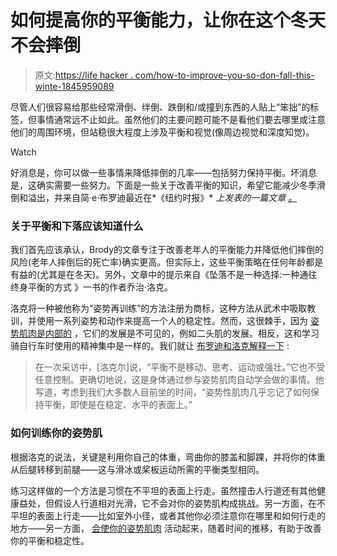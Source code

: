 # 如何提高你的平衡能力，让你在这个冬天不会摔倒

> 原文:[https://life hacker . com/how-to-improve-you-so-don-fall-this-winte-1845959089](https://lifehacker.com/how-to-improve-your-balance-so-you-dont-fall-this-winte-1845959089)

尽管人们很容易给那些经常滑倒、绊倒、跌倒和/或撞到东西的人贴上“笨拙”的标签，但事情通常远不止如此。虽然他们的主要问题可能不是看他们要去哪里或注意他们的周围环境，但站稳很大程度上涉及平衡和视觉(像周边视觉和深度知觉)。

Watch

好消息是，你可以做一些事情来降低摔倒的几率——包括努力保持平衡。坏消息是，这确实需要一些努力。下面是一些关于改善平衡的知识，希望它能减少冬季滑倒和溢出，并来自简·e·布罗迪最近在*《纽约时报》* *上发表的一篇文章 [。](https://www.nytimes.com/2020/12/14/well/live/elderly-balance-falls.html)*

### 关于平衡和下落应该知道什么

我们首先应该承认，Brody的文章专注于改善老年人的平衡能力并降低他们摔倒的风险(老年人摔倒后的死亡率)确实更高。但实际上，这些平衡策略在任何年龄都是有益的(尤其是在冬天)。另外，文章中的提示来自《坠落不是一种选择:一种通往终身平衡的方式 》一书的作者乔治·洛克。

洛克将一种被他称为“姿势再训练”的方法注册为商标，这种方法从武术中吸取教训，并使用一系列姿势和动作来提高一个人的稳定性。然而，这很棘手，因为 [姿势肌肉是内部的](https://pubmed.ncbi.nlm.nih.gov/16097482/) ，它们的发展是不可见的，例如二头肌的发展。相反，这和学习骑自行车时使用的精神集中是一样的。我们就让 [布罗迪和洛克解释一下](https://www.nytimes.com/2020/12/14/well/live/elderly-balance-falls.html) :

> 在一次采访中，[洛克尔]说，“平衡不是移动、思考、运动或强壮。”它也不受任意控制。更确切地说，这是身体通过参与姿势肌肉自动学会做的事情。他写道，考虑到我们大多数人目前坐的时间，“姿势性肌肉几乎忘记了如何保持平衡，即使是在稳定、水平的表面上。”

### 如何训练你的姿势肌

根据洛克的说法，关键是利用你自己的体重，弯曲你的膝盖和脚踝，并将你的体重从后腿转移到前腿——这与滑冰或桨板运动所需的平衡类型相同。

练习这样做的一个方法是习惯在不平坦的表面上行走。虽然撞击人行道还有其他健康益处，但假设人行道相对光滑，它不会对你的姿势肌构成挑战。另一方面，在不平坦的表面上行走——比如室外小径，或者其他你必须注意你在哪里和如何行走的地方——另一方面， [会使你的姿势肌肉](https://www.nytimes.com/2020/12/14/well/live/elderly-balance-falls.html) 活动起来，随着时间的推移，有助于改善你的平衡和稳定性。